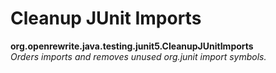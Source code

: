 # Cleanup JUnit Imports

**org.openrewrite.java.testing.junit5.CleanupJUnitImports**  
_Orders imports and removes unused org.junit import symbols._

